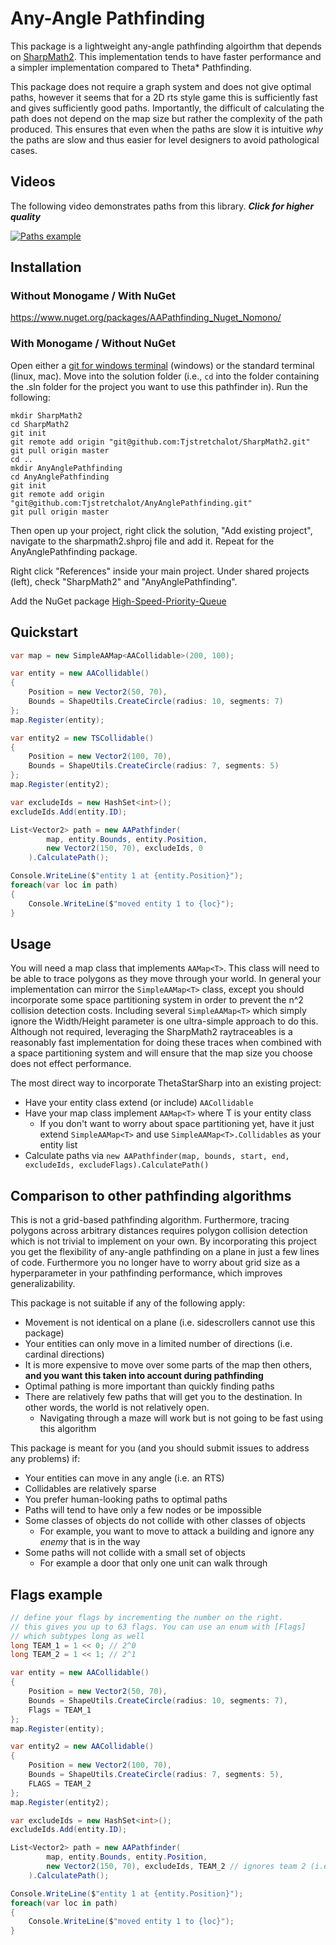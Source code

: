 # Any-Angle Pathfinding

This package is a lightweight any-angle pathfinding algoirthm that depends on
[SharpMath2](https://github.com/Tjstretchalot/sharpmath2). This implementation
tends to have faster performance and a simpler implementation compared to Theta*
Pathfinding.

This package does not require a graph system and does not give optimal paths,
however it seems that for a 2D rts style game this is sufficiently fast and
gives sufficiently good paths. Importantly, the difficult of calculating the
path does not depend on the map size but rather the complexity of the path
produced. This ensures that even when the paths are slow it is intuitive *why*
the paths are slow and thus easier for level designers to avoid pathological
cases.

## Videos

The following video demonstrates paths from this library. ***Click for higher
quality***

[![Paths
example](docs/example.gif)](https://www.youtube.com/watch?v=bt-QorgXXWQ)

## Installation

### Without Monogame / With NuGet

https://www.nuget.org/packages/AAPathfinding_Nuget_Nomono/

### With Monogame / Without NuGet

Open either a [git for windows terminal](https://gitforwindows.org/) (windows)
or the standard terminal (linux, mac). Move into the solution folder (i.e., `cd`
into the folder containing the .sln folder for the project you want to use this
pathfinder in). Run the following:

```
mkdir SharpMath2
cd SharpMath2
git init
git remote add origin "git@github.com:Tjstretchalot/SharpMath2.git"
git pull origin master
cd ..
mkdir AnyAnglePathfinding
cd AnyAnglePathfinding
git init
git remote add origin "git@github.com:Tjstretchalot/AnyAnglePathfinding.git"
git pull origin master
```

Then open up your project, right click the solution, "Add existing project",
navigate to the sharpmath2.shproj file and add it. Repeat for the AnyAnglePathfinding
package.

Right click "References" inside your main project. Under shared projects (left),
check "SharpMath2" and "AnyAnglePathfinding".

Add the NuGet package [High-Speed-Priority-Queue](https://github.com/BlueRaja/High-Speed-Priority-Queue-for-C-Sharp)

## Quickstart

```csharp
var map = new SimpleAAMap<AACollidable>(200, 100);

var entity = new AACollidable()
{
    Position = new Vector2(50, 70),
    Bounds = ShapeUtils.CreateCircle(radius: 10, segments: 7)
};
map.Register(entity);

var entity2 = new TSCollidable()
{
    Position = new Vector2(100, 70),
    Bounds = ShapeUtils.CreateCircle(radius: 7, segments: 5)
};
map.Register(entity2);

var excludeIds = new HashSet<int>();
excludeIds.Add(entity.ID);

List<Vector2> path = new AAPathfinder(
        map, entity.Bounds, entity.Position,
        new Vector2(150, 70), excludeIds, 0
    ).CalculatePath();

Console.WriteLine($"entity 1 at {entity.Position}");
foreach(var loc in path)
{
    Console.WriteLine($"moved entity 1 to {loc}");
}
```

## Usage

You will need a map class that implements `AAMap<T>`. This class will need to be
able to trace polygons as they move through your world. In general your
implementation can mirror the `SimpleAAMap<T>` class, except you should
incorporate some space partitioning system in order to prevent the n^2 collision
detection costs. Including several `SimpleAAMap<T>` which simply ignore the
Width/Height parameter is one ultra-simple approach to do this. Although not
required, leveraging the SharpMath2 raytraceables is a reasonably fast
implementation for doing these traces when combined with a space partitioning
system and will ensure that the map size you choose does not effect performance.

The most direct way to incorporate ThetaStarSharp into an existing project:

- Have your entity class extend (or include) `AACollidable`
- Have your map class implement `AAMap<T>` where T is your entity class
  - If you don't want to worry about space partitioning yet, have it just extend
    `SimpleAAMap<T>` and use `SimpleAAMap<T>.Collidables` as your entity list
- Calculate paths via `new AAPathfinder(map, bounds, start, end, excludeIds,
  excludeFlags).CalculatePath()`

## Comparison to other pathfinding algorithms

This is not a grid-based pathfinding algorithm. Furthermore, tracing polygons
across arbitrary distances requires polygon collision detection which is not
trivial to implement on your own. By incorporating this project you get the
flexibility of any-angle pathfinding on a plane in just a few lines of code.
Furthermore you no longer have to worry about grid size as a hyperparameter in
your pathfinding performance, which improves generalizability.

This package is not suitable if any of the following apply:

- Movement is not identical on a plane (i.e. sidescrollers cannot use this
  package)
- Your entities can only move in a limited number of directions (i.e. cardinal
  directions)
- It is more expensive to move over some parts of the map then others, **and you
  want this taken into account during pathfinding**
- Optimal pathing is more important than quickly finding paths
- There are relatively few paths that will get you to the destination. In other
  words, the world is not relatively open.
  - Navigating through a maze will work but is not going to be fast using this
    algorithm

This package is meant for you (and you should submit issues to address any
problems) if:

- Your entities can move in any angle (i.e. an RTS)
- Collidables are relatively sparse
- You prefer human-looking paths to optimal paths
- Paths will tend to have only a few nodes or be impossible
- Some classes of objects do not collide with other classes of objects
  - For example, you want to move to attack a building and ignore any *enemy*
    that is in the way
- Some paths will not collide with a small set of objects
  - For example a door that only one unit can walk through

## Flags example

```csharp
// define your flags by incrementing the number on the right.
// this gives you up to 63 flags. You can use an enum with [Flags]
// which subtypes long as well
long TEAM_1 = 1 << 0; // 2^0
long TEAM_2 = 1 << 1; // 2^1

var entity = new AACollidable()
{
    Position = new Vector2(50, 70),
    Bounds = ShapeUtils.CreateCircle(radius: 10, segments: 7),
    Flags = TEAM_1
};
map.Register(entity);

var entity2 = new AACollidable()
{
    Position = new Vector2(100, 70),
    Bounds = ShapeUtils.CreateCircle(radius: 7, segments: 5),
    FLAGS = TEAM_2
};
map.Register(entity2);

var excludeIds = new HashSet<int>();
excludeIds.Add(entity.ID);

List<Vector2> path = new AAPathfinder(
        map, entity.Bounds, entity.Position,
        new Vector2(150, 70), excludeIds, TEAM_2 // ignores team 2 (i.e., entity2) -> direct path
    ).CalculatePath();

Console.WriteLine($"entity 1 at {entity.Position}");
foreach(var loc in path)
{
    Console.WriteLine($"moved entity 1 to {loc}");
}
```
